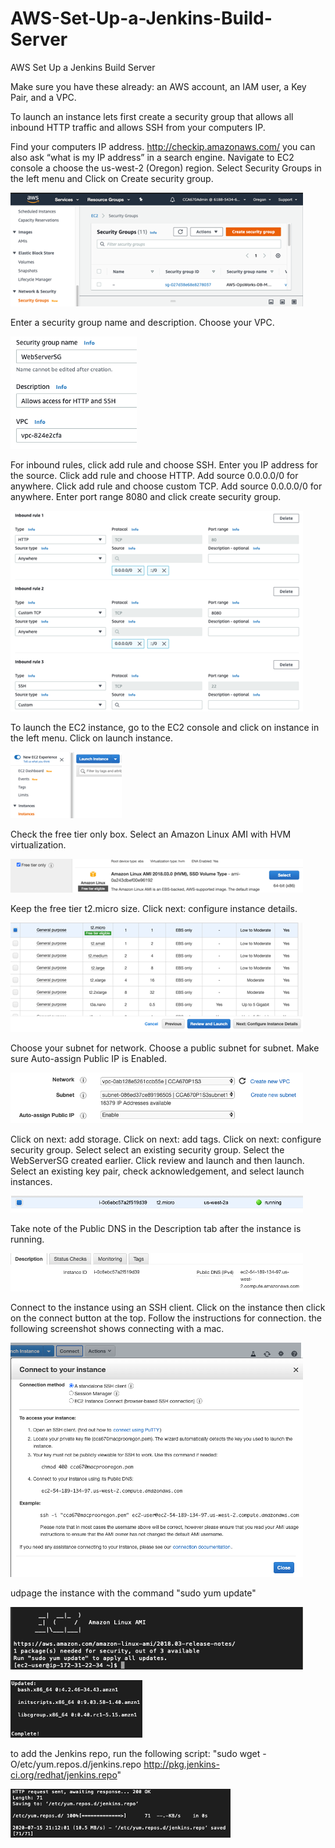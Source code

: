 # AWS-Set-Up-a-Jenkins-Build-Server
AWS Set Up a Jenkins Build Server

Make sure you have these already: an AWS account, an IAM user, a Key Pair, and a VPC.

To launch an instance lets first create a security group that allows all inbound HTTP traffic and allows SSH from your computers IP.

Find your computers IP address. http://checkip.amazonaws.com/ you can also ask “what is my IP address” in a search engine.	Navigate to EC2 console a choose the us-west-2 (Oregon) region. Select Security Groups in the left menu and Click on Create security group.

![alt text](https://github.com/doyle199/AWS-Set-Up-a-Jenkins-Build-Server/blob/master/SG1.png)

Enter a security group name and description. Choose your VPC.

![alt text](https://github.com/doyle199/AWS-Set-Up-a-Jenkins-Build-Server/blob/master/SG_name.png)

For inbound rules, click add rule and choose SSH. Enter you IP address for the source. Click add rule and choose HTTP. Add source 0.0.0.0/0 for anywhere. Click add rule and choose custom TCP. Add source 0.0.0.0/0 for anywhere. Enter port range 8080 and click create security group.

![alt text](https://github.com/doyle199/AWS-Set-Up-a-Jenkins-Build-Server/blob/master/inboundSG.png)

To launch the EC2 instance, go to the EC2 console and click on instance in the left menu. Click on launch instance.

![alt text](https://github.com/doyle199/AWS-Set-Up-a-Jenkins-Build-Server/blob/master/Launch_instance.png)

Check the free tier only box. Select an Amazon Linux AMI with HVM virtualization.

![alt text](https://github.com/doyle199/AWS-Set-Up-a-Jenkins-Build-Server/blob/master/HVM.png)

Keep the free tier t2.micro size. Click next: configure instance details.

![alt text](https://github.com/doyle199/AWS-Set-Up-a-Jenkins-Build-Server/blob/master/t2.micro.png)

Choose your subnet for network. Choose a public subnet for subnet. Make sure Auto-assign Public IP is Enabled.

![alt text](https://github.com/doyle199/AWS-Set-Up-a-Jenkins-Build-Server/blob/master/network.png)

Click on next: add storage. Click on next: add tags. Click on next: configure security group. Select select an existing security group. Select the WebServerSG created earlier. Click review and launch and then launch. Select an existing key pair, check acknowledgement, and select launch instances.

![alt text](https://github.com/doyle199/AWS-Set-Up-a-Jenkins-Build-Server/blob/master/instance_1.png)

Take note of the Public DNS in the Description tab after the instance is running.

![alt text](https://github.com/doyle199/AWS-Set-Up-a-Jenkins-Build-Server/blob/master/Public_DNS.png)

Connect to the instance using an SSH client. Click on the instance then click on the connect button at the top. Follow the instructions for connection. the following screenshot shows connecting with a mac.

![alt text](https://github.com/doyle199/AWS-Set-Up-a-Jenkins-Build-Server/blob/master/Connect_to_your_instance_mac.png)

udpage the instance with the command "sudo yum update"

![alt text](https://github.com/doyle199/AWS-Set-Up-a-Jenkins-Build-Server/blob/master/update_1.png)

![alt text](https://github.com/doyle199/AWS-Set-Up-a-Jenkins-Build-Server/blob/master/update_2.png)

to add the Jenkins repo, run the following script: "sudo wget -O/etc/yum.repos.d/jenkins.repo http://pkg.jenkins-ci.org/redhat/jenkins.repo"

![alt text](https://github.com/doyle199/AWS-Set-Up-a-Jenkins-Build-Server/blob/master/jenkins_repo.png)


